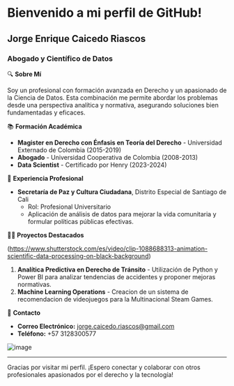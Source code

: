 
# Bienvenido a mi perfil de GitHub!

## Jorge Enrique Caicedo Riascos

### Abogado y Científico de Datos

🔍 **Sobre Mí**

Soy un profesional con formación avanzada en Derecho y un apasionado de la Ciencia de Datos. Esta combinación me permite abordar los problemas desde una perspectiva analítica y normativa, asegurando soluciones bien fundamentadas y eficaces.

📚 **Formación Académica**

- **Magister en Derecho con Énfasis en Teoría del Derecho** - Universidad Externado de Colombia (2015-2019)
- **Abogado** - Universidad Cooperativa de Colombia (2008-2013)
- **Data Scientist** - Certificado por Henry (2023-2024)

💼 **Experiencia Profesional**

- **Secretaría de Paz y Cultura Ciudadana**, Distrito Especial de Santiago de Cali
  - Rol: Profesional Universitario
  - Aplicación de análisis de datos para mejorar la vida comunitaria y formular políticas públicas efectivas.

👨‍💻 **Proyectos Destacados**

(https://www.shutterstock.com/es/video/clip-1088688313-animation-scientific-data-processing-on-black-background) 

1. **Analítica Predictiva en Derecho de Tránsito** - Utilización de Python y Power BI para analizar tendencias de accidentes y proponer mejoras normativas.
2. **Machine Learning Operations** - Creacion de un sistema de recomendacion de videojuegos para la Multinacional Steam Games.


🔗 **Contacto**

- **Correo Electrónico:** [jorge.caicedo.riascos@gmail.com](mailto:jorge.caicedo.riascos@gmail.com)
- **Teléfono:** +57 3128300577

![image](https://github.com/user-attachments/assets/978e0305-1428-49fc-984b-583d1ee92832)


---

Gracias por visitar mi perfil. ¡Espero conectar y colaborar con otros profesionales apasionados por el derecho y la tecnología!









